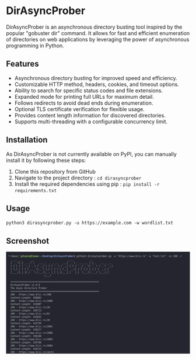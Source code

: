 # DirAsyncProber

DirAsyncProber is an asynchronous directory busting tool inspired by the popular "gobuster dir" command. It allows for fast and efficient enumeration of directories on web applications by leveraging the power of asynchronous programming in Python.

## Features

- Asynchronous directory busting for improved speed and efficiency.
- Customizable HTTP method, headers, cookies, and timeout options.
- Ability to search for specific status codes and file extensions.
- Expanded mode for printing full URLs for maximum detail.
- Follows redirects to avoid dead ends during enumeration.
- Optional TLS certificate verification for flexible usage.
- Provides content length information for discovered directories.
- Supports multi-threading with a configurable concurrency limit.

## Installation

As DirAsyncProber is not currently available on PyPI, you can manually install it by following these steps:

1. Clone this repository from GitHub
2. Navigate to the project directory : `cd dirasyncprober`
3. Install the required dependencies using pip : `pip install -r requirements.txt`

## Usage

`python3 dirasyncprober.py -u https://example.com -w wordlist.txt`

## Screenshot

![ApplicationScreenshot](screenshot.png)
